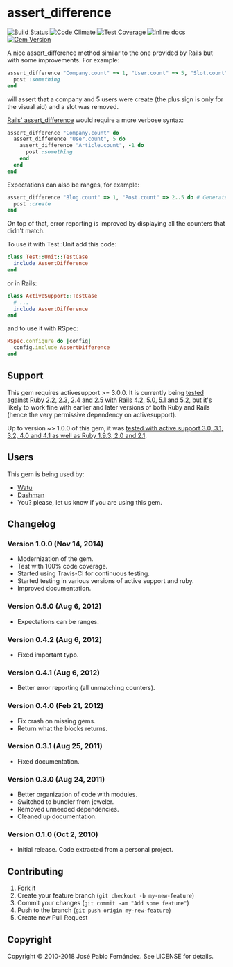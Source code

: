 # assert_difference

[![Build Status](https://travis-ci.org/pupeno/assert_difference.png?branch=master)](https://travis-ci.org/pupeno/assert_difference)
[![Code Climate](https://codeclimate.com/github/pupeno/assert_difference.png)](https://codeclimate.com/github/pupeno/assert_difference)
[![Test Coverage](https://codeclimate.com/github/pupeno/assert_difference/badges/coverage.svg)](https://codeclimate.com/github/pupeno/assert_difference)
[![Inline docs](http://inch-ci.org/github/pupeno/assert_difference.png)](http://inch-ci.org/github/pupeno/assert_difference)
[![Gem Version](https://badge.fury.io/rb/assert_difference.png)](http://badge.fury.io/rb/assert_difference)

A nice assert_difference method similar to the one provided by Rails but with some improvements. For example:

```ruby
assert_difference "Company.count" => 1, "User.count" => 5, "Slot.count" => -1 do
  post :something
end
```

will assert that a company and 5 users were create (the plus sign is only for the visual aid) and a slot was removed.

[Rails' assert_difference](http://api.rubyonrails.org/classes/ActiveSupport/Testing/Assertions.html#method-i-assert_difference)
would require a more verbose syntax:

```ruby
assert_difference "Company.count" do
  assert_difference "User.count", 5 do
    assert_difference "Article.count", -1 do
      post :something
    end
  end
end
```

Expectations can also be ranges, for example:

```ruby
assert_difference "Blog.count" => 1, "Post.count" => 2..5 do # Generate some sample posts when creating a blog
  post :create
end
```

On top of that, error reporting is improved by displaying all the counters that didn't match.

To use it with Test::Unit add this code:

```ruby
class Test::Unit::TestCase
  include AssertDifference
end
```

or in Rails:

```ruby
class ActiveSupport::TestCase
  # ...
  include AssertDifference
end
```

and to use it with RSpec:

```ruby
RSpec.configure do |config|
  config.include AssertDifference
end
```

## Support

This gem requires activesupport >= 3.0.0. It is currently being [tested against Ruby 2.2, 2.3, 2.4 and 2.5 with Rails
4.2, 5.0, 5.1 and 5.2](https://travis-ci.org/pupeno/assert_difference), but it's likely to work fine with earlier and 
later versions of both Ruby and Rails (hence the very permissive dependency on activesupport).

Up to version ~> 1.0.0 of this gem, it was [tested with active support 3.0, 3.1, 3.2, 4.0 and 4.1 as well as Ruby 1.9.3,
 2.0 and 2.1](https://travis-ci.org/pupeno/assert_difference/builds/40992839).

## Users

This gem is being used by:

- [Watu](https://watuapp.com)
- [Dashman](https://dashman.tech)
- You? please, let us know if you are using this gem.

## Changelog

### Version 1.0.0 (Nov 14, 2014)
- Modernization of the gem.
- Test with 100% code coverage.
- Started using Travis-CI for continuous testing.
- Started testing in various versions of active support and ruby.
- Improved documentation.

### Version 0.5.0 (Aug 6, 2012)
- Expectations can be ranges.

### Version 0.4.2 (Aug 6, 2012)
- Fixed important typo.

### Version 0.4.1 (Aug 6, 2012)
- Better error reporting (all unmatching counters).

### Version 0.4.0 (Feb 21, 2012)
- Fix crash on missing gems.
- Return what the blocks returns.

### Version 0.3.1 (Aug 25, 2011)
- Fixed documentation.

### Version 0.3.0 (Aug 24, 2011)
- Better organization of code with modules.
- Switched to bundler from jeweler.
- Removed unneeded dependencies.
- Cleaned up documentation.

### Version 0.1.0 (Oct 2, 2010)
- Initial release. Code extracted from a personal project.

## Contributing

1. Fork it
2. Create your feature branch (`git checkout -b my-new-feature`)
3. Commit your changes (`git commit -am "Add some feature"`)
4. Push to the branch (`git push origin my-new-feature`)
5. Create new Pull Request


Copyright
---------

Copyright © 2010-2018 José Pablo Fernández. See LICENSE for details.
